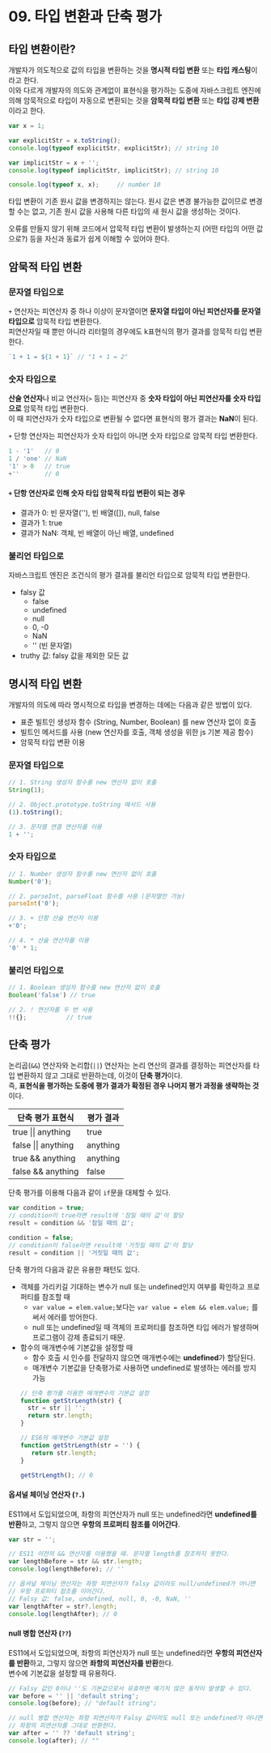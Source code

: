 # 09. 타입 변환과 단축 평가
## 타입 변환이란?
개발자가 의도적으로 값의 타입을 변환하는 것을 **명시적 타입 변환** 또는 **타입 캐스팅**이라고 한다.         
이와 다르게 개발자의 의도와 관계없이 표현식을 평가하는 도중에 자바스크립트 엔진에 의해 암묵적으로 타입이 자동으로 변환되는 것을 **암묵적 타입 변환** 또는 **타입 강제 변환**이라고 한다.        
```js
var x = 1;

var explicitStr = x.toString();
console.log(typeof explicitStr, explicitStr); // string 10

var implicitStr = x + '';
console.log(typeof implicitStr, implicitStr); // string 10

console.log(typeof x, x);     // number 10
```
타입 변환이 기존 원시 값을 변경하지는 않는다. 원시 값은 변경 불가능한 값이므로 변경할 수는 없고, 기존 원시 값을 사용해 다른 타입의 새 원시 값을 생성하는 것이다.       
       
오류를 만들지 않기 위해 코드에서 압묵적 타입 변환이 발생하는지  (어떤 타입의 어떤 값으로?) 등을 자신과 동료가 쉽게 이해할 수 있어야 한다.      
## 암묵적 타입 변환
### 문자열 타입으로
`+` 연산자는 피연산자 중 하나 이상이 문자열이면 **문자열 타입이 아닌 피연산자를 문자열 타입으로** 암묵적 타입 변환한다.        
피연산자일 때 뿐만 아니라 리터럴의 경우에도 k표현식의 평가 결과를 암묵적 타입 변환한다.         
```js
`1 + 1 = ${1 + 1}` // "1 + 1 = 2"
```

### 숫자 타입으로
**산술 연산자**나 비교 연산자(`>` 등)는 피연산자 중 **숫자 타입이 아닌 피연산자를 숫자 타입으로** 암묵적 타입 변환한다.      
이 때 피연산자가 숫자 타입으로 변환될 수 없다면 표현식의 평가 결과는 **NaN**이 된다.          
        
`+` 단항 연산자는 피연산자가 숫자 타입이 아니면 숫자 타입으로 암묵적 타입 변환한다.      
```js
1 - '1'   // 0
1 / 'one' // NaN
'1' > 0   // true
+''       // 0
```          
#### `+` 단항 연산자로 인해 숫자 타입 암묵적 타입 변환이 되는 경우
- 결과가 0: 빈 문자열(''), 빈 배열([]), null, false         
- 결과가 1: true       
- 결과가 NaN: 객체, 빈 배열이 아닌 배열, undefined          
          
### 불리언 타입으로
자바스크립트 엔진은 조건식의 평가 결과를 불리언 타입으로 암묵적 타입 변환한다.          
- falsy 값          
    - false         
    - undefined         
    - null          
    - 0, -0       
    - NaN        
    - '' (빈 문자열)        
- truthy 값: falsy 값을 제외한 모든 값         
    
## 명시적 타입 변환
개발자의 의도에 따라 명시적으로 타입을 변경하는 데에는 다음과 같은 방법이 있다.        
- 표준 빌트인 생성자 함수 (String, Number, Boolean) 를 new 연산자 없이 호출       
- 빌트인 메서드를 사용 (new 연산자를 호출, 객체 생성을 위한 js 기본 제공 함수)          
- 암묵적 타입 변환 이용        
### 문자열 타입으로
```js
// 1. String 생성자 함수를 new 연산자 없이 호출
String(1);

// 2. Object.prototype.toString 메서드 사용
(1).toString();

// 3. 문자열 연결 연산자를 이용
1 + '';
```
### 숫자 타입으로
```js
// 1. Number 생성자 함수를 new 연산자 없이 호출
Number('0');

// 2. parseInt, parseFloat 함수를 사용 (문자열만 가능)
parseInt('0');

// 3. + 단항 산술 연산자 이용
+'0';

// 4. * 산술 연산자를 이용
'0' * 1;
```
### 불리언 타입으로
```js
// 1. Boolean 생성자 함수를 new 연산자 없이 호출
Boolean('false') // true

// 2. ! 연산자를 두 번 사용
!!{};           // true
```
## 단축 평가
논리곱(`&&`) 연산자와 논리합(`||`) 연산자는 논리 연산의 결과를 결정하는 피연산자를 타입 변환하지 않고 그대로 반환하는데, 이것이 **단축 평가**이다.       
즉, **표현식을 평가하는 도중에 평가 결과가 확정된 경우 나머지 평가 과정을 생략하는 것**이다.         
        
|단축 평가 표현식|평가 결과|      
|---|---|         
|true \|\| anything|true|         
|false \|\| anything| anything|         
|true && anything| anything|        
|false && anything |false|        
        
        
단축 평가를 이용해 다음과 같이 `if`문을 대체할 수 있다.        
```js
var condition = true;
// condition이 true라면 result에 '참일 때의 값'이 할당
result = condition && '참일 때의 값';

condition = false;
// condition이 false라면 result에 '거짓일 때의 값'이 할당
result = condition || '거짓일 때의 값';
```

단축 평가의 다음과 같은 유용한 패턴도 있다.        
- 객체를 가리키길 기대하는 변수가 null 또는 undefined인지 여부를 확인하고 프로퍼티를 참조할 때        
    - `var value = elem.value;`보다는 `var value = elem && elem.value;` 를 써서 에러를 방어한다.        
    - null 또는 undefined일 때 객체의 프로퍼티를 참조하면 타입 에러가 발생하며 프로그램이 강제 종료되기 때문.         
- 함수의 매개변수에 기본값을 설정할 때        
    - 함수 호출 시 인수를 전달하지 않으면 매개변수에는 **undefined**가 할당된다.        
    - 매개변수 기본값을 단축평가로 사용하면 undefined로 발생하는 에러를 방지 가능        
    ```js
    // 단축 평가를 이용한 매개변수의 기본값 설정
    function getStrLength(str) {
      str = str || '';
      return str.length;
    }

    // ES6의 매개변수 기본값 설정
    function getStrLength(str = '') {
       return str.length;  
    }

    getStrLength(); // 0
    ```
    
#### 옵셔널 체이닝 연산자 (`?.`)
ES11에서 도입되었으며, 좌항의 피연산자가 null 또는 undefined라면 **undefined를 반환**하고, 그렇지 않으면 **우항의 프로퍼티 참조를 이어간다**.        
```js
var str = '';

// ES11 이전의 && 연산자를 이용했을 때. 문자열 length를 참조하지 못한다.
var lengthBefore = str && str.length;
console.log(lengthBefore); // ''

// 옵셔널 체이닝 연산자는 좌항 피연산자가 falsy 값이라도 null/undefined가 아니면 
// 우항 프로퍼티 참조를 이어간다.
// Falsy 값: false, undefined, null, 0, -0, NaN, ''
var lengthAfter = str?.length;
console.log(lengthAfter); // 0
```


#### null 병합 연산자 (`??`)
ES11에서 도입되었으며, 좌항의 피연산자가 null 또는 undefined라면 **우항의 피연산자를 반환**하고, 그렇지 않으면 **좌항의 피연산자를 반환**한다.        
변수에 기본값을 설정할 때 유용하다.        
```js
// Falsy 값인 0이나 ''도 기본값으로서 유효하면 예기치 않은 동작이 발생할 수 있다.
var before = '' || 'default string';
console.log(before); // "default string";

// null 병합 연산자는 좌항 피연산자가 Falsy 값이라도 null 또는 undefined가 아니면 
// 좌항의 피연산자를 그대로 반환한다.
var after = '' ?? 'default string';
console.log(after); // ""
```

